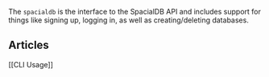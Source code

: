 The `spacialdb` is the interface to the SpacialDB API and includes support for things like signing up, logging in, as well as creating/deleting databases. 

Articles
--------
[[CLI Usage]]
